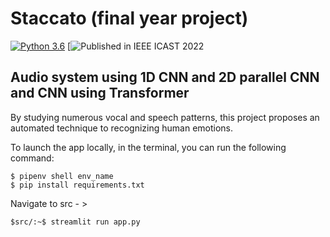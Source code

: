# Staccato (final year project)
[![Python 3.6](https://img.shields.io/badge/python-3.6-yellow.svg)](https://www.python.org/downloads/release/python-360/)
[![Published in IEEE ICAST 2022](https://ieeexplore.ieee.org/document/10039580)
## Audio system using 1D CNN and 2D parallel CNN and CNN using Transformer
By studying numerous vocal and speech patterns, this project proposes an automated technique to recognizing human emotions. 

To launch the app locally, in the terminal, you can run the following command: 
```
$ pipenv shell env_name
$ pip install requirements.txt
```
Navigate to src - >
```
$src/:~$ streamlit run app.py 
```
